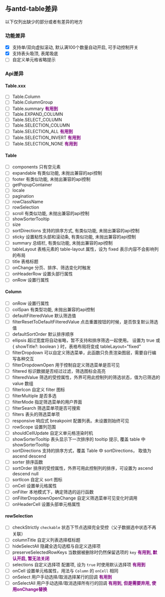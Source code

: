 ## 与antd-table差异

以下仅列出缺少的部分或者有差异的地方

### 功能差异

- [x] 支持单/双向虚拟滚动, 默认满100个数量自动开启, 可手动控制开关
- [x] 支持表头吸顶, 表尾吸底
- [ ] 自定义单元格省略提示

### Api差异

#### Table.xxx

- [ ] Table.Column
- [ ] Table.ColumnGroup
- [ ] Table.summary <b style="color: purple;">有用到</b>
- [ ] Table.EXPAND_COLUMN
- [ ] Table.SELECT_COLUMN
- [ ] Table.SELECTION_COLUMN
- [ ] Table.SELECTION_ALL <b style="color: purple;">有用到</b>
- [ ] Table.SELECTION_INVERT <b style="color: purple;">有用到</b>
- [ ] Table.SELECTION_NONE <b style="color: purple;">有用到</b>

#### Table

- [ ] components 只有空元素
- [ ] expandable 有类似功能, 未抛出兼容的api控制
- [ ] footer 有类似功能, 未抛出兼容的api控制
- [ ] getPopupContainer
- [ ] locale
- [ ] pagination
- [ ] rowClassName
- [ ] rowSelection
- [ ] scroll 有类似功能, 未抛出兼容的api控制
- [ ] showSorterTooltip
- [ ] size
- [ ] sortDirections 支持的排序方式, 有类似功能, 未抛出兼容的api控制
- [ ] sticky 设置粘性头部和滚动条, 有类似功能, 未抛出兼容的api控制
- [ ] summary 总结栏, 有类似功能, 未抛出兼容的api控制
- [ ] tableLayout 表格元素的 table-layout 属性，设为 fixed 表示内容不会影响列的布局
- [ ] title 表格标题
- [ ] onChange 分页、排序、筛选变化时触发
- [ ] onHeaderRow 设置头部行属性
- [ ] onRow 设置行属性

#### Column

- [ ] onRow 设置行属性
- [ ] colSpan 有类型功能, 未抛出兼容的api控制
- [ ] defaultFilteredValue 默认筛选值
- [ ] filterResetToDefaultFilteredValue 点击重置按钮的时候，是否恢复默认筛选值
- [ ] defaultSortOrder 默认排序顺序
- [ ] ellipsis 	超过宽度将自动省略，暂不支持和排序筛选一起使用。
  设置为 true 或 { showTitle?: boolean } 时，表格布局将变成 tableLayout="fixed"
- [ ] filterDropdown 	可以自定义筛选菜单，此函数只负责渲染图层，需要自行编写各种交互
- [ ] filterDropdownOpen 用于控制自定义筛选菜单是否可见
- [ ] filtered 标识数据是否经过过滤，筛选图标会高亮
- [ ] filteredValue 筛选的受控属性，外界可用此控制列的筛选状态，值为已筛选的 value 数组
- [ ] filterIcon 自定义 filter 图标
- [ ] filterMultiple 是否多选
- [ ] filterMode 指定筛选菜单的用户界面
- [ ] filterSearch 筛选菜单项是否可搜索	
- [ ] filters 表头的筛选菜单项		
- [ ] responsive 响应式 breakpoint 配置列表。未设置则始终可见		
- [ ] rowScope 设置列范围		
- [ ] shouldCellUpdate 自定义单元格渲染时机		
- [ ] showSorterTooltip 表头显示下一次排序的 tooltip 提示, 覆盖 table 中 showSorterTooltip		
- [ ] sortDirections 支持的排序方式，覆盖 Table 中 sortDirections， 取值为 ascend descend	
- [ ] sorter 排序函数
- [ ] sortOrder 排序的受控属性，外界可用此控制列的排序，可设置为 ascend descend null
- [ ] sortIcon 自定义 sort 图标
- [ ] onCell 设置单元格属性
- [ ] onFilter 本地模式下，确定筛选的运行函数
- [ ] onFilterDropdownOpenChange 自定义筛选菜单可见变化时调用
- [ ] onHeaderCell 设置头部单元格属性

#### rowSelection

- [ ] checkStrictly `checkable` 状态下节点选择完全受控（父子数据选中状态不再关联）
- [ ] columnTitle 自定义列表选择框标题
- [ ] hideSelectAll 隐藏全选勾选框与自定义选择项
- [ ] preserveSelectedRowKeys 当数据被删除时仍然保留选项的 `key` <b style="color: purple;">有用到, 默认开启, 暂无法关闭</b>
- [ ] selections 自定义选择项 配置项, 设为 `true` 时使用默认选择项 <b style="color: purple;">有用到</b>
- [ ] onCell 设置单元格属性，用法与 `Column` 的 `onCell` 相同
- [ ] onSelect 用户手动选择/取消选择某行的回调 <b style="color: purple;">有用到</b>
- [ ] onSelectAll 用户手动选择/取消选择所有行的回调 <b style="color: purple;">有用到, 但是需要弃用, 使用onChange替换</b>
